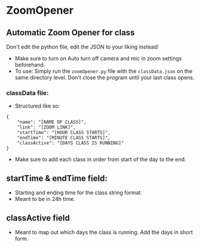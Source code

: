 # ZoomOpener
## Automatic Zoom Opener for class
Don't edit the python file, edit the JSON to your liking instead!
- Make sure to turn on Auto turn off camera and mic in zoom settings beforehand.
- To use: Simply run the `zoomOpener.py` file with the `classData.json` on the same directory level. Don't close the program until your last class opens.
### classData file:
- Structured like so:

```
{
    "name": "[NAME OF CLASS]",
    "link": "[ZOOM LINK]",
    "startTime": "[HOUR CLASS STARTS]",
    "endTime": "[MINUTE CLASS STARTS]",
    "classActive": "[DAYS CLASS IS RUNNING]"
}
```
- Make sure to add each class in order from start of the day to the end.
## startTime & endTime field:
- Starting and ending time for the class string format.
- Meant to be in 24h time.

## classActive field
- Meant to map out which days the class is running. Add the days in short form.
